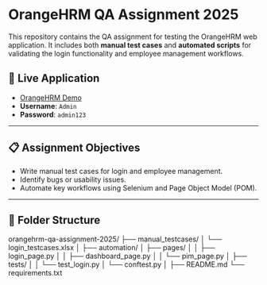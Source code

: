 # OrangeHRM QA Assignment 2025

This repository contains the QA assignment for testing the OrangeHRM web application. It includes both **manual test cases** and **automated scripts** for validating the login functionality and employee management workflows.

## 🔗 Live Application

- [OrangeHRM Demo](https://opensource-demo.orangehrmlive.com/web/index.php/auth/login)
- **Username**: `Admin`
- **Password**: `admin123`

---

## 📋 Assignment Objectives

- Write manual test cases for login and employee management.
- Identify bugs or usability issues.
- Automate key workflows using Selenium and Page Object Model (POM).

---

## 📂 Folder Structure

orangehrm-qa-assignment-2025/
├── manual_testcases/
│ └── login_testcases.xlsx
│
├── automation/
│ ├── pages/
│ │ ├── login_page.py
│ │ ├── dashboard_page.py
│ │ └── pim_page.py
│ ├── tests/
│ │ └── test_login.py
│ └── conftest.py
│
├── README.md
└── requirements.txt
